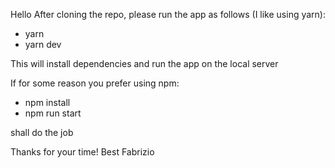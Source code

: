 Hello
After cloning the repo, please run the app as follows (I like using yarn):

- yarn
- yarn dev

This will install dependencies and run the app on the local server

If for some reason you prefer using npm:

- npm install
- npm run start

shall do the job

Thanks for your time!
Best
Fabrizio
